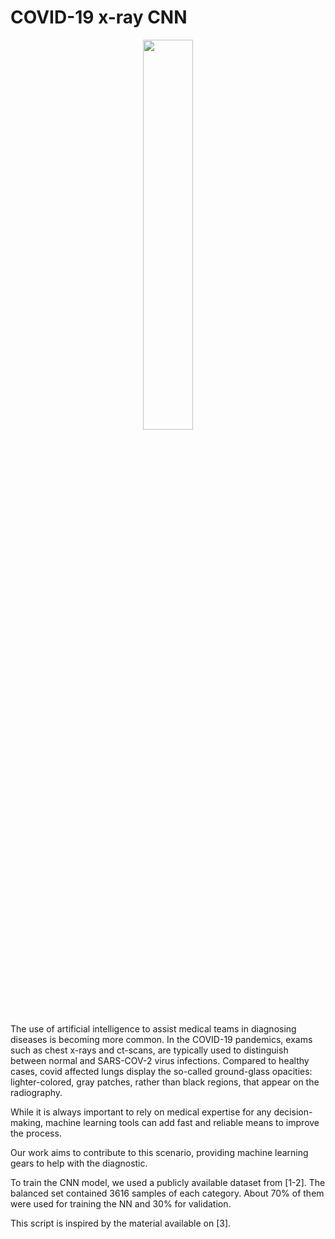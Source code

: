 # COVID-19 x-ray CNN

<p align="center"><img src="https://specials-images.forbesimg.com/imageserve/5fc3d7e77159da32978948e1/960x0.jpg?cropX1=629&cropX2=4901&cropY1=0&cropY2=3264" width="40%"></p>

The use of artificial intelligence to assist medical teams in diagnosing diseases is becoming more common. In the COVID-19 pandemics, exams such as chest x-rays and ct-scans, are typically used to distinguish between normal and SARS-COV-2 virus infections. Compared to healthy cases, covid affected lungs display the so-called ground-glass opacities: lighter-colored, gray patches, rather than black regions, that appear on the radiography. 

While it is always important to rely on medical expertise for any decision-making, machine learning tools can add fast and reliable means to improve the process. 

Our work aims to contribute to this scenario, providing machine learning gears to help with the diagnostic. 

To train the CNN model, we used a publicly available dataset from [1-2]. The balanced set contained 3616 samples of each category. About 70% of them were used for training the NN and 30% for validation. 

This script is inspired by the material available on [3].
